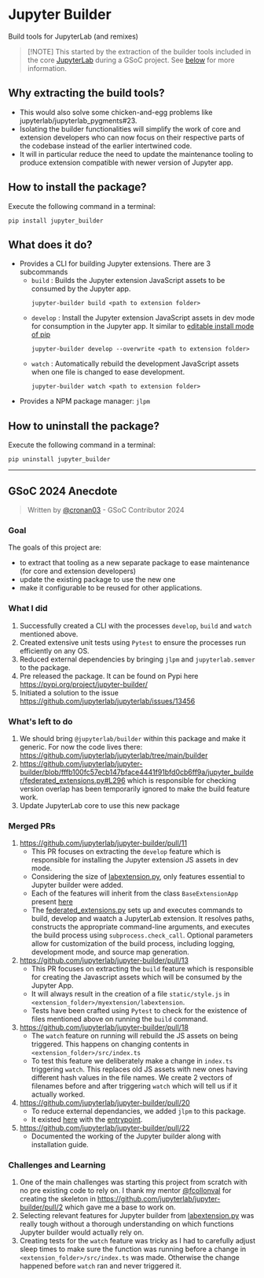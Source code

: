 # Jupyter Builder

Build tools for JupyterLab (and remixes)

> \[!NOTE\]
> This started by the extraction of the builder tools included in
> the core [JupyterLab](https://github.com/jupyterlab/jupyterlab) during a GSoC project. See [below](#gsoc-2024-anecdote) for more information.

## Why extracting the build tools?

- This would also solve some chicken-and-egg problems like jupyterlab/jupyterlab_pygments#23.
- Isolating the builder functionalities will simplify the work
  of core and extension developers who can now focus on their respective parts of the
  codebase instead of the earlier intertwined code.
- It will in particular reduce the need to update the maintenance tooling to produce extension compatible with newer version of Jupyter app.

## How to install the package?

Execute the following command in a terminal:

```
pip install jupyter_builder
```

## What does it do?

- Provides a CLI for building Jupyter extensions. There are 3 subcommands
  - `build` : Builds the Jupyter extension JavaScript assets to be consumed by the Jupyter app.
    ```
    jupyter-builder build <path to extension folder>
    ```
  - `develop` : Install the Jupyter extension JavaScript assets in dev mode for consumption in the Jupyter app. It similar to [editable install mode of pip](https://pip.pypa.io/en/stable/topics/local-project-installs/#editable-installs)
    ```
    jupyter-builder develop --overwrite <path to extension folder>
    ```
  - `watch` : Automatically rebuild the development JavaScript assets when one file is changed to ease development.
    ```
    jupyter-builder watch <path to extension folder>
    ```
- Provides a NPM package manager: `jlpm`

## How to uninstall the package?

Execute the following command in a terminal:

```
pip uninstall jupyter_builder
```

______________________________________________________________________

## GSoC 2024 Anecdote

> Written by [@cronan03](https://github.com/cronan03) - GSoC Contributor 2024

### Goal

The goals of this project are:

- to extract that tooling as a new separate package to ease maintenance (for core and extension developers)
- update the existing package to use the new one
- make it configurable to be reused for other applications.

### What I did

1. Successfully created a CLI with the processes `develop`, `build` and `watch` mentioned above.
1. Created extensive unit tests using `Pytest` to ensure the processes run efficiently on any OS.
1. Reduced external dependencies by bringing `jlpm` and `jupyterlab.semver` to the package.
1. Pre released the package. It can be found on Pypi here https://pypi.org/project/jupyter-builder/
1. Initiated a solution to the issue https://github.com/jupyterlab/jupyterlab/issues/13456

### What's left to do

1. We should bring `@jupyterlab/builder` within this package and make it generic.
   For now the code lives there: https://github.com/jupyterlab/jupyterlab/tree/main/builder
1. https://github.com/jupyterlab/jupyter-builder/blob/fffb100fc57ecb147bface4441f91bfd0cb6ff9a/jupyter_builder/federated_extensions.py#L296 which is responsible for checking version overlap has been temporarily ignored to make the build feature work.
1. Update JupyterLab core to use this new package

### Merged PRs

1. https://github.com/jupyterlab/jupyter-builder/pull/11
   - This PR focuses on extracting the `develop` feature which is responsible for installing the Jupyter extension JS assets in dev mode.
   - Considering the size of [labextension.py](https://github.com/jupyterlab/jupyterlab/blob/main/jupyterlab/labextensions.py), only features essential to Jupyter builder were added.
   - Each of the features will inherit from the class `BaseExtensionApp` present [here](https://github.com/jupyterlab/jupyter-builder/blob/main/jupyter_builder/base_extension_app.py)
   - The [federated_extensions.py](https://github.com/jupyterlab/jupyter-builder/blob/main/jupyter_builder/federated_extensions.py)  sets up and executes commands to build, develop and waatch a JupyterLab extension. It resolves paths, constructs the appropriate command-line arguments, and executes the build process using `subprocess.check_call`. Optional parameters allow for customization of the build process, including logging, development mode, and source map generation.
1. https://github.com/jupyterlab/jupyter-builder/pull/13
   - This PR focuses on extracting the `build` feature which is responsible for creating the Javascript assets which will be consumed by the Jupyter App.
   - It will always result in the creation of a file `static/style.js` in `<extension_folder>/myextension/labextension`.
   - Tests have been crafted using `Pytest` to check for the existence of files mentioned above on running the `build` command.
1. https://github.com/jupyterlab/jupyter-builder/pull/18
   - The `watch` feature on running will rebuild the JS assets on being triggered. This happens on changing contents in `<extension_folder>/src/index.ts`
   - To test this feature we deliberately make a change in `index.ts` triggering `watch`. This replaces old JS assets with new ones having different hash values in the file names. We create 2 vectors of filenames before and after triggering `watch` which will tell us if it actually worked.
1. https://github.com/jupyterlab/jupyter-builder/pull/20
   - To reduce external dependancies, we added `jlpm` to this package.
   - It existed [here](https://github.com/jupyterlab/jupyterlab/blob/main/jupyterlab/jlpmapp.py) with the [entrypoint](https://github.com/jupyterlab/jupyterlab/blob/e048f27548969c0e4403417ac04bc186f119128f/pyproject.toml#L60).
1. https://github.com/jupyterlab/jupyter-builder/pull/22
   - Documented the working of the Jupyter builder along with installation guide.

### Challenges and Learning

1. One of the main challenges was starting this project from scratch with no pre existing code to rely on. I thank my mentor [@fcollonval](https://github.com/fcollonval) for creating the skeleton in https://github.com/jupyterlab/jupyter-builder/pull/2 which gave me a base to work on.
1. Selecting relevant features for Jupyter builder from [labextension.py](https://github.com/jupyterlab/jupyterlab/blob/main/jupyterlab/labextensions.py) was really tough without a thorough understanding on which functions Jupyter builder would actually rely on.
1. Creating tests for the `watch` feature was tricky as I had to carefully adjust sleep times to make sure the function was running before a change in `<extension_folder>/src/index.ts` was made. Otherwise the change happened before `watch` ran and never triggered it.
